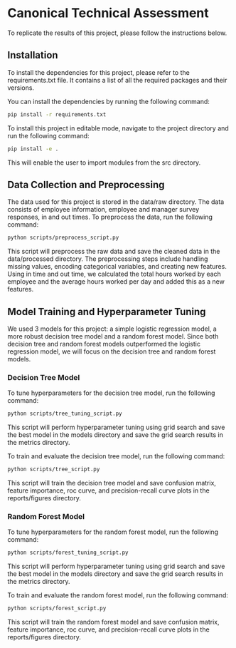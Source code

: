 # Canonical Technical Assessment

To replicate the results of this project, please follow the instructions below.

## Installation

To install the dependencies for this project, please refer to the requirements.txt file. It contains a list of all the required packages and their versions.

You can install the dependencies by running the following command:
```bash
pip install -r requirements.txt
```

To install this project in editable mode, navigate to the project directory and run the following command:

```bash
pip install -e .
```

This will enable the user to import modules from the src directory.

## Data Collection and Preprocessing

The data used for this project is stored in the data/raw directory. The data consists of employee information, employee and manager survey responses, in and out times. To preprocess the data, run the following command:

```bash
python scripts/preprocess_script.py
```

This script will preprocess the raw data and save the cleaned data in the data/processed directory. The preprocessing steps include handling missing values, encoding categorical variables, and creating new features. Using in time and out time, we calculated the total hours worked by each employee and the average hours worked per day and added this as a new features.


## Model Training and Hyperparameter Tuning

We used 3 models for this project: a simple logistic regression model, a more robust decision tree model and a random forest model. Since both decision tree and random forest models outperformed the logistic regression model, we will focus on the decision tree and random forest models.

### Decision Tree Model

To tune hyperparameters for the decision tree model, run the following command:

```bash
python scripts/tree_tuning_script.py
```

This script will perform hyperparameter tuning using grid search and save the best model in the models directory and save the grid search results in the metrics directory.

To train and evaluate the decision tree model, run the following command:

```bash
python scripts/tree_script.py
```

This script will train the decision tree model and save confusion matrix, feature importance, roc curve, and precision-recall curve plots in the reports/figures directory.

### Random Forest Model

To tune hyperparameters for the random forest model, run the following command:

```bash
python scripts/forest_tuning_script.py
```

This script will perform hyperparameter tuning using grid search and save the best model in the models directory and save the grid search results in the metrics directory.

To train and evaluate the random forest model, run the following command:

```bash
python scripts/forest_script.py
``` 

This script will train the random forest model and save confusion matrix, feature importance, roc curve, and precision-recall curve plots in the reports/figures directory.

